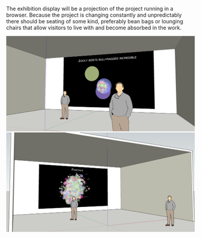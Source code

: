 The exhibition display will be a projection of the project running in a browser.  Because the project is changing constantly and unpredictably there should be seating of some kind, preferably bean bags or lounging chairs that allow visitors to live with and become absorbed in the work.    


![Image1](../project_images/installation_view_1.png "Exhibition View")
![Image1](../project_images/installation_view_2.png "Exhibition View")
